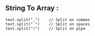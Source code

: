 ## String To Array :

```
text.split(",")    // Split on commas
text.split(" ")    // Split on spaces
text.split("|")    // Split on pipe
```
